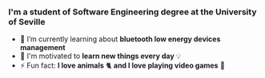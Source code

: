 ### I'm a student of Software Engineering degree at the University of Seville

- 🌱 I’m currently learning about **bluetooth low energy devices management**
- 🎯 I'm motivated to **learn new things every day** 💡
- ⚡ Fun fact: **I love animals** 🐈 **and I love playing video games** 👾
<!--
**darkgigi/darkgigi** is a ✨ _special_ ✨ repository because its `README.md` (this file) appears on your GitHub profile.

Here are some ideas to get you started:

- 🔭 I’m currently working on ...
- 🌱 I’m currently learning ...
- 👯 I’m looking to collaborate on ...
- 🤔 I’m looking for help with ...
- 💬 Ask me about ...
- 📫 How to reach me: ...
- 😄 Pronouns: ...
- ⚡ Fun fact: ...
-->
